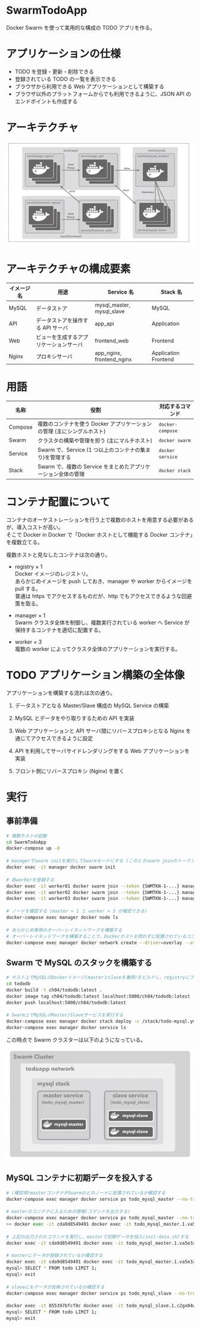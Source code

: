# SwarmTodoApp

Docker Swarm を使って実用的な構成の TODO アプリを作る。

# アプリケーションの仕様

- TODO を登録・更新・削除できる
- 登録されている TODO の一覧を表示できる
- ブラウザから利用できる Web アプリケーションとして構築する
- ブラウザ以外のプラットフォームからでも利用できるように、JSON API のエンドポイントも作成する

# アーキテクチャ

![アーキテクチャ](./images/アーキテクチャ.png)

# アーキテクチャの構成要素

| イメージ名 | 用途                                   | Service 名                | Stack 名             |
| ---------- | -------------------------------------- | ------------------------- | -------------------- |
| MySQL      | データストア                           | mysql_master, mysql_slave | MySQL                |
| API        | データストアを操作する API サーバ      | app_api                   | Application          |
| Web        | ビューを生成するアプリケーションサーバ | frontend_web              | Frontend             |
| Nginx      | プロキシサーバ                         | app_nginx, frontend_nginx | Application Frontend |

# 用語

| 名称    | 役割                                                                    | 対応するコマンド |
| ------- | ----------------------------------------------------------------------- | ---------------- |
| Compose | 複数のコンテナを使う Docker アプリケーションの管理 (主にシングルホスト) | `docker-compose` |
| Swarm   | クラスタの構築や管理を担う (主にマルチホスト)                           | `docker swarm`   |
| Service | Swarm で、Service (1 つ以上のコンテナの集まり)を管理する                | `docker service` |
| Stack   | Swarm で、複数の Service をまとめたアプリケーション全体の管理           | `docker stack`   |

# コンテナ配置について

コンテナのオーケストレーションを行う上で複数のホストを用意する必要があるが、導入コストが高い。  
そこで Docker in Docker で「Docker ホストとして機能する Docker コンテナ」を複数立てる。

複数ホストと見なしたコンテナは次の通り。

- registry × 1  
  Docker イメージのレジストリ。  
  あらかじめイメージを push しておき、manager や worker からイメージを pull する。  
  普通は https でアクセスするものだが、http でもアクセスできるような回避策を取る。

- manager × 1  
  Swarm クラスタ全体を制御し、複数実行されている worker へ Service が保持するコンテナを適切に配置する。

- worker × 3  
  複数の worker によってクラスタ全体のアプリケーションを実行する。

# TODO アプリケーション構築の全体像

アプリケーションを構築する流れは次の通り。

1. データストアとなる Master/Slave 構成の MySQL Service の構築

2. MySQL とデータをやり取りするための API を実装

3. Web アプリケーションと API サーバ間にリバースプロキシとなる Nginx を通じてアクセスできるように設定

4. API を利用してサーバサイドレンダリングをする Web アプリケーションを実装

5. フロント側にリバースプロキシ (Nginx) を置く

# 実行

## 事前準備

```bash
# 複数ホストの起動
cd SwarmTodoApp
docker-compose up -d

# managerでswarm initを実行してSwarmモードにする (このときswarm joinのトークンが表示されるので控えておく)
docker exec -it manager docker swarm init

# 各workerを登録する
docker exec -it worker01 docker swarm join --token {SWMTKN-1-...} manager:2377
docker exec -it worker02 docker swarm join --token {SWMTKN-1-...} manager:2377
docker exec -it worker03 docker swarm join --token {SWMTKN-1-...} manager:2377

# ノードを確認する (master × 1 と worker × 3 が確認できる)
docker-compose exec manager docker node ls

# あらかじめ専用のオーバーレイネットワークを構築する
# オーバーレイネットワークを構築することで、Dockerホストを問わずに配置されているコンテナがあたかも同一NW上に存在するように扱える
docker-compose exec manager docker network create --driver=overlay --attachable todoapp

```

## Swarm で MySQL のスタックを構築する

```bash
# ホスト上でMySQLのDockerイメージ(masterとslaveを兼用)をビルドし、registryにプッシュする
cd tododb
docker build -t ch04/tododb:latest .
docker image tag ch04/tododb:latest localhost:5000/ch04/tododb:latest
docker push localhost:5000/ch04/tododb:latest

# Swarm上でMySQLのMaster/Slaveサービスを実行する
docker-compose exec manager docker stack deploy -c /stack/todo-mysql.yml todo_mysql
docker-compose exec manager docker service ls
```

この時点で Swarm クラスターは以下のようになっている。

![MySQLスタックのデプロイ時](./images/mysqlスタックデプロイ時.png)

## MySQL コンテナに初期データを投入する

```bash
# (確認用)masterコンテナがSwarmのどのノードに配置されているか確認する
docker-compose exec manager docker service ps todo_mysql_master --no-trunc --filter "desired-state=running"

# masterのコンテナに入るための情報(コマンドを出力する)
docker-compose exec manager docker service ps todo_mysql_master --no-trunc --filter "desired-state=running" --format "docker exec -it {{.Node}} docker exec -it {{.Name}}.{{.ID}} init-data.sh"
>> docker exec -it cda9d8549491 docker exec -it todo_mysql_master.1.va5e3ac7ojcgxari0vvre5jcn init-data.sh

# 上記の出力されたコマンドを実行し、masterで初期データを投入(init-data.sh)する
docker exec -it cda9d8549491 docker exec -it todo_mysql_master.1.va5e3ac7ojcgxari0vvre5jcn init-data.sh

# masterにデータが登録されているか確認する
docker exec -it cda9d8549491 docker exec -it todo_mysql_master.1.va5e3ac7ojcgxari0vvre5jcn mysql -u gihyo -pgihyo tododb
mysql> SELECT * FROM todo LIMIT 1;
mysql> exit

# slaveにもデータが反映されているか確認する
docker-compose exec manager docker service ps todo_mysql_slave --no-trunc --filter "desired-state=running" --format "docker exec -it {{.Node}} docker exec -it {{.Name}}.{{.ID}} mysql -u gihyo -pgihyo tododb"

docker exec -it 855397bfcf0c docker exec -it todo_mysql_slave.1.c2gx04w6se8sx5czz6p2ivpvx mysql -u gihyo -pgihyo tododb
mysql> SELECT * FROM todo LIMIT 1;
mysql> exit
```
